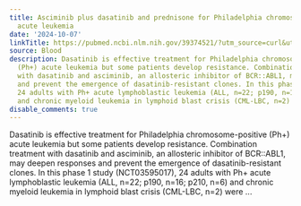 ```yaml
---
title: Asciminib plus dasatinib and prednisone for Philadelphia chromosome-positive
  acute leukemia
date: '2024-10-07'
linkTitle: https://pubmed.ncbi.nlm.nih.gov/39374521/?utm_source=curl&utm_medium=rss&utm_campaign=journals&utm_content=7603509&fc=None&ff=20241008201236&v=2.18.0.post9+e462414
source: Blood
description: Dasatinib is effective treatment for Philadelphia chromosome-positive
  (Ph+) acute leukemia but some patients develop resistance. Combination treatment
  with dasatinib and asciminib, an allosteric inhibitor of BCR::ABL1, may deepen responses
  and prevent the emergence of dasatinib-resistant clones. In this phase 1 study (NCT03595017),
  24 adults with Ph+ acute lymphoblastic leukemia (ALL, n=22; p190, n=16; p210, n=6)
  and chronic myeloid leukemia in lymphoid blast crisis (CML-LBC, n=2) were ...
disable_comments: true
---
```

Dasatinib is effective treatment for Philadelphia chromosome-positive (Ph+) acute leukemia but some patients develop resistance. Combination treatment with dasatinib and asciminib, an allosteric inhibitor of BCR::ABL1, may deepen responses and prevent the emergence of dasatinib-resistant clones. In this phase 1 study (NCT03595017), 24 adults with Ph+ acute lymphoblastic leukemia (ALL, n=22; p190, n=16; p210, n=6) and chronic myeloid leukemia in lymphoid blast crisis (CML-LBC, n=2) were ...